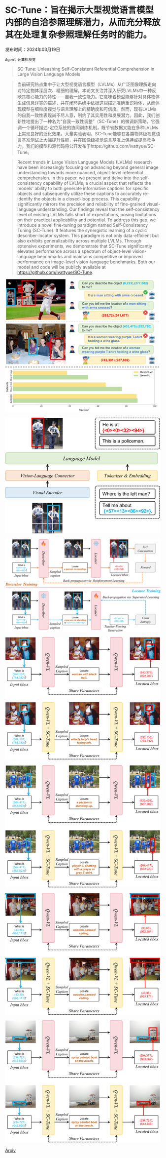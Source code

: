 # SC-Tune：旨在揭示大型视觉语言模型内部的自洽参照理解潜力，从而充分释放其在处理复杂参照理解任务时的能力。

发布时间：2024年03月19日

`Agent` `计算机视觉`

> SC-Tune: Unleashing Self-Consistent Referential Comprehension in Large Vision Language Models

> 当前研究热点集中于让大型视觉语言模型（LVLMs）从广泛图像理解走向对特定物体深层次、精细的理解。本论文关注并深入研究LVLMs中一种反映其核心能力的特性——自我一致性能力。它意味着模型能够针对具体物体生成信息详实的描述，并在闭环系统中依据这些描述准确重识物体，从而体现模型在细粒度视觉与语言理解上的精确度和可信度。然而，现有LVLMs的自我一致性表现尚不尽人意，制约了其实用性和发展潜力。因此，我们创新性地提出了一种名为“自我一致性调整”（SC-Tune）的微调新策略，它强调一个循环描述-定位系统的协同训练机制，既节省数据又能在多种LVLMs上实现良好的泛化效果。大量实验表明，SC-Tune能够在各类物体级视觉语言基准测试上大幅提升性能，并在图像级视觉语言基准上保持或提高竞争力。我们的模型和源代码将公开发布于https://github.com/ivattyue/SC-Tune。

> Recent trends in Large Vision Language Models (LVLMs) research have been increasingly focusing on advancing beyond general image understanding towards more nuanced, object-level referential comprehension. In this paper, we present and delve into the self-consistency capability of LVLMs, a crucial aspect that reflects the models' ability to both generate informative captions for specific objects and subsequently utilize these captions to accurately re-identify the objects in a closed-loop process. This capability significantly mirrors the precision and reliability of fine-grained visual-language understanding. Our findings reveal that the self-consistency level of existing LVLMs falls short of expectations, posing limitations on their practical applicability and potential. To address this gap, we introduce a novel fine-tuning paradigm named Self-Consistency Tuning (SC-Tune). It features the synergistic learning of a cyclic describer-locator system. This paradigm is not only data-efficient but also exhibits generalizability across multiple LVLMs. Through extensive experiments, we demonstrate that SC-Tune significantly elevates performance across a spectrum of object-level vision-language benchmarks and maintains competitive or improved performance on image-level vision-language benchmarks. Both our model and code will be publicly available at https://github.com/ivattyue/SC-Tune.

![SC-Tune：旨在揭示大型视觉语言模型内部的自洽参照理解潜力，从而充分释放其在处理复杂参照理解任务时的能力。](../../../paper_images/2403.13263/x1.png)

![SC-Tune：旨在揭示大型视觉语言模型内部的自洽参照理解潜力，从而充分释放其在处理复杂参照理解任务时的能力。](../../../paper_images/2403.13263/x2.png)

![SC-Tune：旨在揭示大型视觉语言模型内部的自洽参照理解潜力，从而充分释放其在处理复杂参照理解任务时的能力。](../../../paper_images/2403.13263/x3.png)

![SC-Tune：旨在揭示大型视觉语言模型内部的自洽参照理解潜力，从而充分释放其在处理复杂参照理解任务时的能力。](../../../paper_images/2403.13263/x4.png)

![SC-Tune：旨在揭示大型视觉语言模型内部的自洽参照理解潜力，从而充分释放其在处理复杂参照理解任务时的能力。](../../../paper_images/2403.13263/x5.png)

![SC-Tune：旨在揭示大型视觉语言模型内部的自洽参照理解潜力，从而充分释放其在处理复杂参照理解任务时的能力。](../../../paper_images/2403.13263/x6.png)

![SC-Tune：旨在揭示大型视觉语言模型内部的自洽参照理解潜力，从而充分释放其在处理复杂参照理解任务时的能力。](../../../paper_images/2403.13263/x7.png)

[Arxiv](https://arxiv.org/abs/2403.13263)